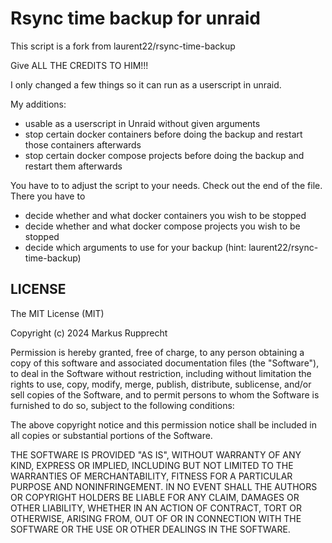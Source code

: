 # Rsync time backup for unraid

This script is a fork from  laurent22/rsync-time-backup

Give ALL THE CREDITS TO HIM!!!

I only changed a few things so it can run as a userscript in unraid.

My additions:
* usable as a userscript in Unraid without given arguments
* stop certain docker containers before doing the backup and restart those containers afterwards
* stop certain docker compose projects before doing the backup and restart them afterwards 

You have to to adjust the script to your needs.
Check out the end of the file. There you have to
* decide whether and what docker containers you wish to be stopped
* decide whether and what docker compose projects you wish to be stopped
* decide which arguments to use for your backup (hint: laurent22/rsync-time-backup)

## LICENSE

The MIT License (MIT)

Copyright (c) 2024 Markus Rupprecht

Permission is hereby granted, free of charge, to any person obtaining a copy
of this software and associated documentation files (the "Software"), to deal
in the Software without restriction, including without limitation the rights
to use, copy, modify, merge, publish, distribute, sublicense, and/or sell
copies of the Software, and to permit persons to whom the Software is
furnished to do so, subject to the following conditions:

The above copyright notice and this permission notice shall be included in
all copies or substantial portions of the Software.

THE SOFTWARE IS PROVIDED "AS IS", WITHOUT WARRANTY OF ANY KIND, EXPRESS OR
IMPLIED, INCLUDING BUT NOT LIMITED TO THE WARRANTIES OF MERCHANTABILITY,
FITNESS FOR A PARTICULAR PURPOSE AND NONINFRINGEMENT. IN NO EVENT SHALL THE
AUTHORS OR COPYRIGHT HOLDERS BE LIABLE FOR ANY CLAIM, DAMAGES OR OTHER
LIABILITY, WHETHER IN AN ACTION OF CONTRACT, TORT OR OTHERWISE, ARISING FROM,
OUT OF OR IN CONNECTION WITH THE SOFTWARE OR THE USE OR OTHER DEALINGS IN
THE SOFTWARE.
